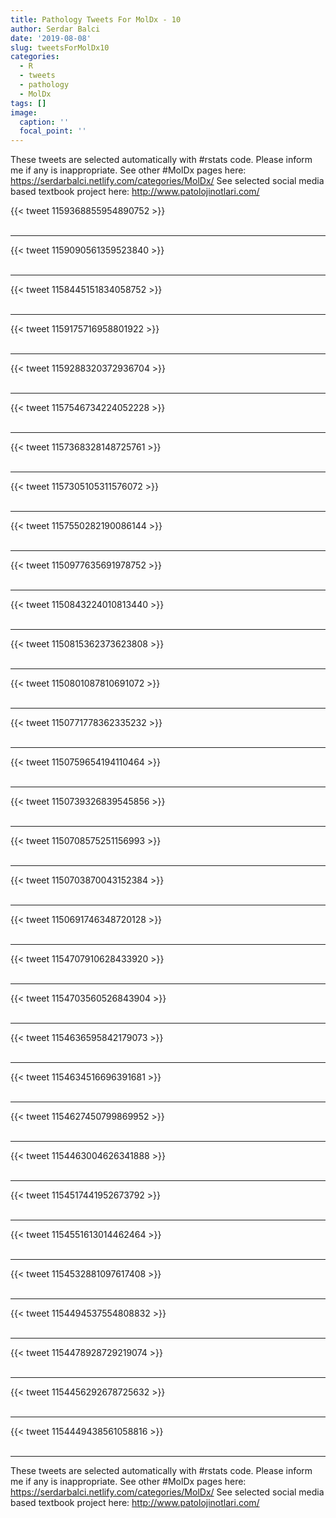 ```yaml
---
title: Pathology Tweets For MolDx - 10
author: Serdar Balci
date: '2019-08-08'
slug: tweetsForMolDx10
categories:
  - R
  - tweets
  - pathology
  - MolDx
tags: []
image:
  caption: ''
  focal_point: ''
---
```



These tweets are selected automatically with #rstats code. Please inform me if any is inappropriate.
See other #MolDx pages here: https://serdarbalci.netlify.com/categories/MolDx/ 
See selected social media based textbook project here: http://www.patolojinotlari.com/

{{< tweet 1159368855954890752 >}}
<br>
<br>
<hr>
{{< tweet 1159090561359523840 >}}
<br>
<br>
<hr>
{{< tweet 1158445151834058752 >}}
<br>
<br>
<hr>
{{< tweet 1159175716958801922 >}}
<br>
<br>
<hr>
{{< tweet 1159288320372936704 >}}
<br>
<br>
<hr>
{{< tweet 1157546734224052228 >}}
<br>
<br>
<hr>
{{< tweet 1157368328148725761 >}}
<br>
<br>
<hr>
{{< tweet 1157305105311576072 >}}
<br>
<br>
<hr>
{{< tweet 1157550282190086144 >}}
<br>
<br>
<hr>
{{< tweet 1150977635691978752 >}}
<br>
<br>
<hr>
{{< tweet 1150843224010813440 >}}
<br>
<br>
<hr>
{{< tweet 1150815362373623808 >}}
<br>
<br>
<hr>
{{< tweet 1150801087810691072 >}}
<br>
<br>
<hr>
{{< tweet 1150771778362335232 >}}
<br>
<br>
<hr>
{{< tweet 1150759654194110464 >}}
<br>
<br>
<hr>
{{< tweet 1150739326839545856 >}}
<br>
<br>
<hr>
{{< tweet 1150708575251156993 >}}
<br>
<br>
<hr>
{{< tweet 1150703870043152384 >}}
<br>
<br>
<hr>
{{< tweet 1150691746348720128 >}}
<br>
<br>
<hr>
{{< tweet 1154707910628433920 >}}
<br>
<br>
<hr>
{{< tweet 1154703560526843904 >}}
<br>
<br>
<hr>
{{< tweet 1154636595842179073 >}}
<br>
<br>
<hr>
{{< tweet 1154634516696391681 >}}
<br>
<br>
<hr>
{{< tweet 1154627450799869952 >}}
<br>
<br>
<hr>
{{< tweet 1154463004626341888 >}}
<br>
<br>
<hr>
{{< tweet 1154517441952673792 >}}
<br>
<br>
<hr>
{{< tweet 1154551613014462464 >}}
<br>
<br>
<hr>
{{< tweet 1154532881097617408 >}}
<br>
<br>
<hr>
{{< tweet 1154494537554808832 >}}
<br>
<br>
<hr>
{{< tweet 1154478928729219074 >}}
<br>
<br>
<hr>
{{< tweet 1154456292678725632 >}}
<br>
<br>
<hr>
{{< tweet 1154449438561058816 >}}
<br>
<br>
<hr>


These tweets are selected automatically with #rstats code. Please inform me if any is inappropriate.
See other #MolDx pages here: https://serdarbalci.netlify.com/categories/MolDx/ 
See selected social media based textbook project here: http://www.patolojinotlari.com/
